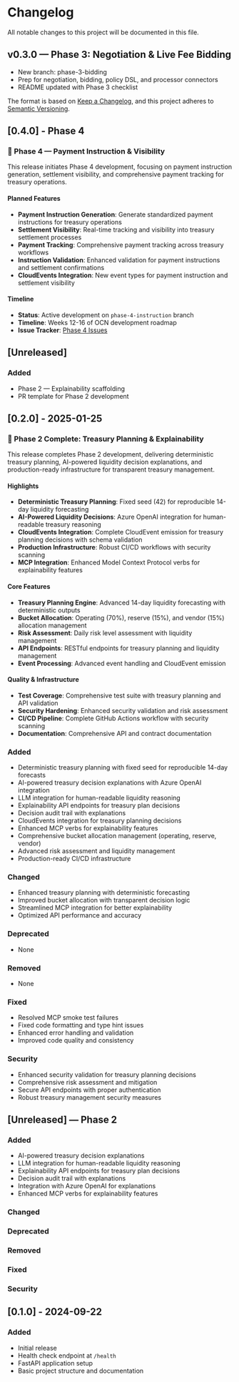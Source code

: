 # Changelog

All notable changes to this project will be documented in this file.

## v0.3.0 — Phase 3: Negotiation & Live Fee Bidding
- New branch: phase-3-bidding
- Prep for negotiation, bidding, policy DSL, and processor connectors
- README updated with Phase 3 checklist

The format is based on [Keep a Changelog](https://keepachangelog.com/en/1.0.0/),
and this project adheres to [Semantic Versioning](https://semver.org/spec/v2.0.0.html).

## [0.4.0] - Phase 4

### 🚀 Phase 4 — Payment Instruction & Visibility

This release initiates Phase 4 development, focusing on payment instruction generation, settlement visibility, and comprehensive payment tracking for treasury operations.

#### Planned Features
- **Payment Instruction Generation**: Generate standardized payment instructions for treasury operations
- **Settlement Visibility**: Real-time tracking and visibility into treasury settlement processes
- **Payment Tracking**: Comprehensive payment tracking across treasury workflows
- **Instruction Validation**: Enhanced validation for payment instructions and settlement confirmations
- **CloudEvents Integration**: New event types for payment instruction and settlement visibility

#### Timeline
- **Status**: Active development on `phase-4-instruction` branch
- **Timeline**: Weeks 12-16 of OCN development roadmap
- **Issue Tracker**: [Phase 4 Issues](https://github.com/ahsanazmi1/oasis/issues?q=is%3Aopen+is%3Aissue+label%3Aphase-4)

## [Unreleased]

### Added
- Phase 2 — Explainability scaffolding
- PR template for Phase 2 development

## [0.2.0] - 2025-01-25

### 🚀 Phase 2 Complete: Treasury Planning & Explainability

This release completes Phase 2 development, delivering deterministic treasury planning, AI-powered liquidity decision explanations, and production-ready infrastructure for transparent treasury management.

#### Highlights
- **Deterministic Treasury Planning**: Fixed seed (42) for reproducible 14-day liquidity forecasting
- **AI-Powered Liquidity Decisions**: Azure OpenAI integration for human-readable treasury reasoning
- **CloudEvents Integration**: Complete CloudEvent emission for treasury planning decisions with schema validation
- **Production Infrastructure**: Robust CI/CD workflows with security scanning
- **MCP Integration**: Enhanced Model Context Protocol verbs for explainability features

#### Core Features
- **Treasury Planning Engine**: Advanced 14-day liquidity forecasting with deterministic outputs
- **Bucket Allocation**: Operating (70%), reserve (15%), and vendor (15%) allocation management
- **Risk Assessment**: Daily risk level assessment with liquidity management
- **API Endpoints**: RESTful endpoints for treasury planning and liquidity management
- **Event Processing**: Advanced event handling and CloudEvent emission

#### Quality & Infrastructure
- **Test Coverage**: Comprehensive test suite with treasury planning and API validation
- **Security Hardening**: Enhanced security validation and risk assessment
- **CI/CD Pipeline**: Complete GitHub Actions workflow with security scanning
- **Documentation**: Comprehensive API and contract documentation

### Added
- Deterministic treasury planning with fixed seed for reproducible 14-day forecasts
- AI-powered treasury decision explanations with Azure OpenAI integration
- LLM integration for human-readable liquidity reasoning
- Explainability API endpoints for treasury plan decisions
- Decision audit trail with explanations
- CloudEvents integration for treasury planning decisions
- Enhanced MCP verbs for explainability features
- Comprehensive bucket allocation management (operating, reserve, vendor)
- Advanced risk assessment and liquidity management
- Production-ready CI/CD infrastructure

### Changed
- Enhanced treasury planning with deterministic forecasting
- Improved bucket allocation with transparent decision logic
- Streamlined MCP integration for better explainability
- Optimized API performance and accuracy

### Deprecated
- None

### Removed
- None

### Fixed
- Resolved MCP smoke test failures
- Fixed code formatting and type hint issues
- Enhanced error handling and validation
- Improved code quality and consistency

### Security
- Enhanced security validation for treasury planning decisions
- Comprehensive risk assessment and mitigation
- Secure API endpoints with proper authentication
- Robust treasury management security measures

## [Unreleased] — Phase 2

### Added
- AI-powered treasury decision explanations
- LLM integration for human-readable liquidity reasoning
- Explainability API endpoints for treasury plan decisions
- Decision audit trail with explanations
- Integration with Azure OpenAI for explanations
- Enhanced MCP verbs for explainability features

### Changed

### Deprecated

### Removed

### Fixed

### Security

## [0.1.0] - 2024-09-22

### Added
- Initial release
- Health check endpoint at `/health`
- FastAPI application setup
- Basic project structure and documentation
